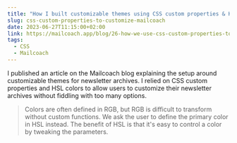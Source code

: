 ```yaml
---
title: "How I built customizable themes using CSS custom properties & HSL"
slug: css-custom-properties-to-customize-mailcoach
date: 2023-06-27T11:15:00+02:00
link: https://mailcoach.app/blog/26-how-we-use-css-custom-properties-to-customize-your-newsletter-archive?preview_secret=APxuL5JxsK
tags:
  - CSS
  - Mailcoach
---
```


I published an article on the Mailcoach blog explaining the setup around customizable themes for newsletter archives. I relied on CSS custom properties and HSL colors to allow users to customize their newsletter archives without fiddling with too many options.

> Colors are often defined in RGB, but RGB is difficult to transform without custom functions. We ask the user to define the primary color in HSL instead. The benefit of HSL is that it's easy to control a color by tweaking the parameters.
